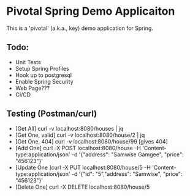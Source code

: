 # Pivotal Spring Demo Applicaiton
This is a 'pivotal' (a.k.a., key) demo application for Spring.

## Todo:
- Unit Tests
- Setup Spring Profiles
- Hook up to postgresql
- Enable Spring Security
- Web Page???
- CI/CD

## Testing (Postman/curl)
- [Get All] curl -v localhost:8080/houses | jq
- [Get One, valid] curl -v localhost:8080/house/2 | jq
- [Get One, 404] curl -v localhost:8080/house/99 [gives 404]
- [Add One] curl -X POST localhost:8080/house -H 'Content-type:application/json' -d '{"address": "Samwise Gamgee", "price": "456123"}'
- [Update One ]curl -X PUT localhost:8080/house/5 -H 'Content-type:application/json' -d '{"id": "5","address": "Samwise", "price": "456123"}'
- [Delete One] curl -X DELETE localhost:8080/house/5
